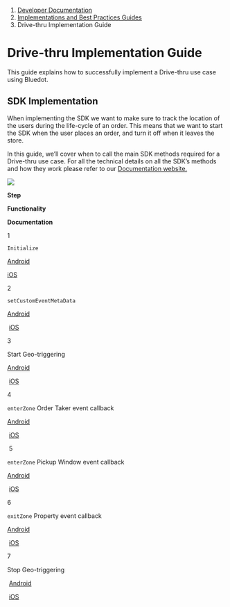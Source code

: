 1.  [Developer Documentation](https://docs.bluedot.io)
2.  [Implementations and Best Practices Guides](https://docs.bluedot.io/use-cases-implementations-guides/)
3.  Drive-thru Implementation Guide

Drive-thru Implementation Guide
===============================

This guide explains how to successfully implement a Drive-thru use case using Bluedot.

SDK Implementation
------------------

When implementing the SDK we want to make sure to track the location of the users during the life-cycle of an order. This means that we want to start the SDK when the user places an order, and turn it off when it leaves the store.

In this guide, we’ll cover when to call the main SDK methods required for a Drive-thru use case. For all the technical details on all the SDK’s methods and how they work please refer to our [Documentation website.](https://docs.bluedot.io/)

![](https://docs.google.com/drawings/d/e/2PACX-1vS2MVYfAPOE0H-vohfxPaT42vdxC7IRIzKwmRLJOdOn06lpo8OdRtVaDdDoSHm9ubB2xoQaS3ppxGOy/pub?w=2698&h=1570)

**Step**

**Functionality**

**Documentation**

1

`Initialize`

[Android](https://docs.bluedot.io/android-sdk/android-quick-start/)

[iOS](https://docs.bluedot.io/ios-sdk/ios-quick-start/)

2

`setCustomEventMetaData`

[Android](https://docs.bluedot.io/custom-event-metadata/)

 [iOS](https://docs.bluedot.io/custom-event-metadata/)

3

Start Geo-triggering

[Android](https://docs.bluedot.io/android-sdk/android-geo-triggering/)

 [iOS](https://docs.bluedot.io/ios-sdk/ios-geo-triggering/)

4

`enterZone` Order Taker event callback

[Android](https://docs.bluedot.io/android-sdk/android-geo-triggering/)

 [iOS](https://docs.bluedot.io/ios-sdk/ios-geo-triggering/)

 5

`enterZone` Pickup Window event callback

[Android](https://docs.bluedot.io/android-sdk/android-geo-triggering/)

 [iOS](https://docs.bluedot.io/ios-sdk/ios-geo-triggering/)

6

`exitZone` Property event callback

[Android](https://docs.bluedot.io/android-sdk/android-geo-triggering/)

 [iOS](https://docs.bluedot.io/ios-sdk/ios-geo-triggering/)

7

Stop Geo-triggering

 [Android](https://docs.bluedot.io/android-sdk/android-geo-triggering/)

 [iOS](https://docs.bluedot.io/ios-sdk/ios-geo-triggering/)
